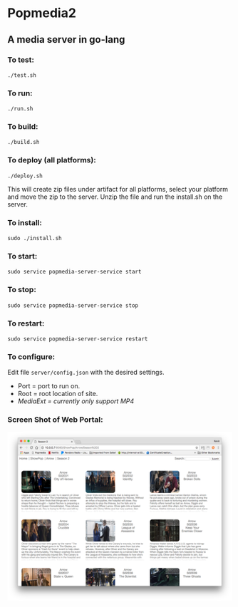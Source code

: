 # Popmedia2

## A media server in go-lang

### To test:
```
./test.sh
```

### To run:
```
./run.sh
```

### To build:
```
./build.sh
```

### To deploy (all platforms):
```
./deploy.sh
```
This will create zip files under artifact for all platforms, select your platform and move the zip to the server.  Unzip the file and run the install.sh on the server.

### To install:
```
sudo ./install.sh
```

### To start:
```
sudo service popmedia-server-service start
```

### To stop:
```
sudo service popmedia-server-service stop
```

### To restart:
```
sudo service popmedia-server-service restart
```

### To configure:
Edit file `server/config.json` with the desired settings.
- Port = port to run on.
- Root = root location of site.
- *MediaExt = currently only support MP4*

### Screen Shot of Web Portal:
![alt tag](ScreenShot.png)

